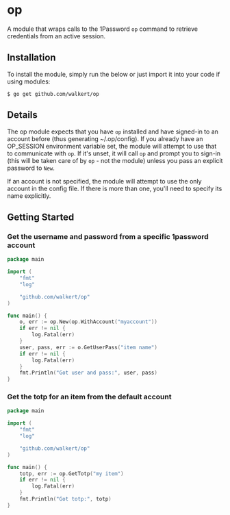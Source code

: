 # op

A module that wraps calls to the 1Password `op` command to retrieve credentials from an active session.

## Installation

To install the module, simply run the below or just import it into your code if using modules:

`$ go get github.com/walkert/op`


## Details

The op module expects that you have `op` installed and have signed-in to an account before (thus generating ~/.op/config). If you already have an OP\_SESSION environment variable set, the module will attempt to use that to communicate with `op`. If it's unset, it will call `op` and prompt you to sign-in (this will be taken care of by `op` - not the module) unless you pass an explicit password to `New`.

If an account is not specified, the module will attempt to use the only account in the config file. If there is more than one, you'll need to specify its name explicitly.

## Getting Started

### Get the username and password from a specific 1password account

```go
package main

import (
    "fmt"
    "log"

    "github.com/walkert/op"
)

func main() {
    o, err := op.New(op.WithAccount("myaccount"))
    if err != nil {
        log.Fatal(err)
    }
    user, pass, err := o.GetUserPass("item name")
    if err != nil {
        log.Fatal(err)
    }
    fmt.Println("Got user and pass:", user, pass)
}
```

### Get the totp for an item from the default account

```go
package main

import (
    "fmt"
    "log"

    "github.com/walkert/op"
)

func main() {
    totp, err := op.GetTotp("my item")
    if err != nil {
        log.Fatal(err)
    }
    fmt.Println("Got totp:", totp)
}
```
